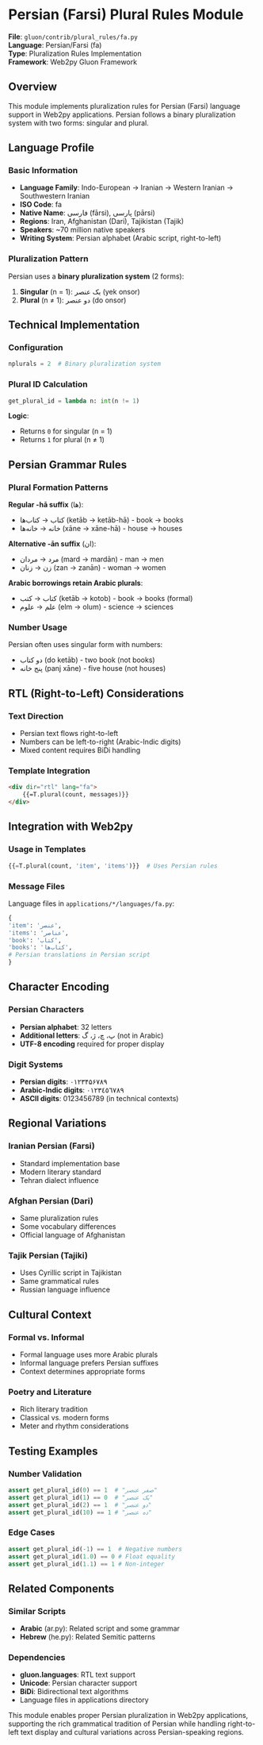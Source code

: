 # Persian (Farsi) Plural Rules Module

**File**: `gluon/contrib/plural_rules/fa.py`  
**Language**: Persian/Farsi (fa)  
**Type**: Pluralization Rules Implementation  
**Framework**: Web2py Gluon Framework

## Overview

This module implements pluralization rules for Persian (Farsi) language support in Web2py applications. Persian follows a binary pluralization system with two forms: singular and plural.

## Language Profile

### Basic Information
- **Language Family**: Indo-European → Iranian → Western Iranian → Southwestern Iranian
- **ISO Code**: fa
- **Native Name**: فارسی (fārsi), پارسی (pārsi)
- **Regions**: Iran, Afghanistan (Dari), Tajikistan (Tajik)
- **Speakers**: ~70 million native speakers
- **Writing System**: Persian alphabet (Arabic script, right-to-left)

### Pluralization Pattern
Persian uses a **binary pluralization system** (2 forms):
1. **Singular** (n = 1): یک عنصر (yek onsor)
2. **Plural** (n ≠ 1): دو عنصر (do onsor)

## Technical Implementation

### Configuration
```python
nplurals = 2  # Binary pluralization system
```

### Plural ID Calculation
```python
get_plural_id = lambda n: int(n != 1)
```

**Logic**:
- Returns `0` for singular (n = 1)
- Returns `1` for plural (n ≠ 1)

## Persian Grammar Rules

### Plural Formation Patterns

**Regular -hā suffix** (ها):
- کتاب → کتاب‌ها (ketāb → ketāb-hā) - book → books
- خانه → خانه‌ها (xāne → xāne-hā) - house → houses

**Alternative -ān suffix** (ان):
- مرد → مردان (mard → mardān) - man → men
- زن → زنان (zan → zanān) - woman → women

**Arabic borrowings retain Arabic plurals**:
- کتاب → کتب (ketāb → kotob) - book → books (formal)
- علم → علوم (elm → olum) - science → sciences

### Number Usage
Persian often uses singular form with numbers:
- دو کتاب (do ketāb) - two book (not books)
- پنج خانه (panj xāne) - five house (not houses)

## RTL (Right-to-Left) Considerations

### Text Direction
- Persian text flows right-to-left
- Numbers can be left-to-right (Arabic-Indic digits)
- Mixed content requires BiDi handling

### Template Integration
```html
<div dir="rtl" lang="fa">
    {{=T.plural(count, messages)}}
</div>
```

## Integration with Web2py

### Usage in Templates
```python
{{=T.plural(count, 'item', 'items')}}  # Uses Persian rules
```

### Message Files
Language files in `applications/*/languages/fa.py`:
```python
{
'item': 'عنصر',
'items': 'عناصر',
'book': 'کتاب',
'books': 'کتاب‌ها',
# Persian translations in Persian script
}
```

## Character Encoding

### Persian Characters
- **Persian alphabet**: 32 letters
- **Additional letters**: پ، چ، ژ، گ (not in Arabic)
- **UTF-8 encoding** required for proper display

### Digit Systems
- **Persian digits**: ۰۱۲۳۴۵۶۷۸۹
- **Arabic-Indic digits**: ٠١٢٣٤٥٦٧٨٩
- **ASCII digits**: 0123456789 (in technical contexts)

## Regional Variations

### Iranian Persian (Farsi)
- Standard implementation base
- Modern literary standard
- Tehran dialect influence

### Afghan Persian (Dari)
- Same pluralization rules
- Some vocabulary differences
- Official language of Afghanistan

### Tajik Persian (Tajiki)
- Uses Cyrillic script in Tajikistan
- Same grammatical rules
- Russian language influence

## Cultural Context

### Formal vs. Informal
- Formal language uses more Arabic plurals
- Informal language prefers Persian suffixes
- Context determines appropriate forms

### Poetry and Literature
- Rich literary tradition
- Classical vs. modern forms
- Meter and rhythm considerations

## Testing Examples

### Number Validation
```python
assert get_plural_id(0) == 1  # "صفر عنصر"
assert get_plural_id(1) == 0  # "یک عنصر"
assert get_plural_id(2) == 1  # "دو عنصر"
assert get_plural_id(10) == 1 # "ده عنصر"
```

### Edge Cases
```python
assert get_plural_id(-1) == 1  # Negative numbers
assert get_plural_id(1.0) == 0 # Float equality
assert get_plural_id(1.1) == 1 # Non-integer
```

## Related Components

### Similar Scripts
- **Arabic** (ar.py): Related script and some grammar
- **Hebrew** (he.py): Related Semitic patterns

### Dependencies
- **gluon.languages**: RTL text support
- **Unicode**: Persian character support
- **BiDi**: Bidirectional text algorithms
- Language files in applications directory

This module enables proper Persian pluralization in Web2py applications, supporting the rich grammatical tradition of Persian while handling right-to-left text display and cultural variations across Persian-speaking regions.